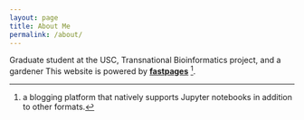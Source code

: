 ```yaml
---
layout: page
title: About Me
permalink: /about/
---
```



Graduate student at the USC, Transnational Bioinformatics project, and a gardener
This website is powered by **[fastpages](https://github.com/fastai/fastpages)** [^1].



[^1]:a blogging platform that natively supports Jupyter notebooks in addition to other formats.
